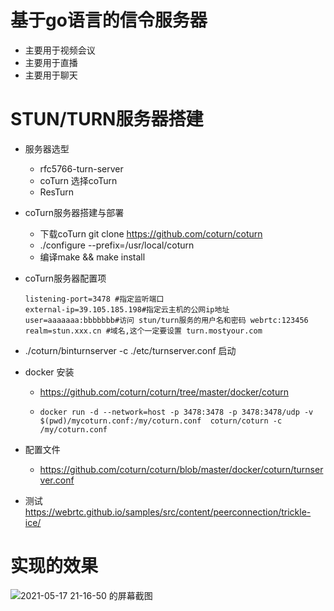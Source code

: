# 基于go语言的信令服务器

- 主要用于视频会议
- 主要用于直播
- 主要用于聊天

# STUN/TURN服务器搭建

- 服务器选型

  - rfc5766-turn-server
  - coTurn 选择coTurn
  - ResTurn

- coTurn服务器搭建与部署

  - 下载coTurn  git clone https://github.com/coturn/coturn
  - ./configure --prefix=/usr/local/coturn
  - 编译make && make install

- coTurn服务器配置项

  ```shell
  listening-port=3478 #指定监听端口
  external-ip=39.105.185.198#指定云主机的公网ip地址
  user=aaaaaaa:bbbbbbb#访问 stun/turn服务的用户名和密码 webrtc:123456
  realm=stun.xxx.cn #域名,这个一定要设置 turn.mostyour.com
  ```

- ./coturn/binturnserver -c ./etc/turnserver.conf 启动

- docker 安装

  - https://github.com/coturn/coturn/tree/master/docker/coturn

  - ```shell
    docker run -d --network=host -p 3478:3478 -p 3478:3478/udp -v $(pwd)/mycoturn.conf:/my/coturn.conf  coturn/coturn -c /my/coturn.conf
    ```

- 配置文件

  - https://github.com/coturn/coturn/blob/master/docker/coturn/turnserver.conf

- 测试 https://webrtc.github.io/samples/src/content/peerconnection/trickle-ice/

# 实现的效果

![2021-05-17 21-16-50 的屏幕截图](./doc/)